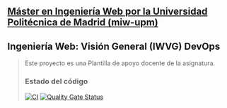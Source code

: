 ## [Máster en Ingeniería Web por la Universidad Politécnica de Madrid (miw-upm)](http://miw.etsisi.upm.es)
## Ingeniería Web: Visión General (IWVG) DevOps
> Este proyecto es una Plantilla de apoyo docente de la asignatura.
> 
> ### Estado del código
> [![CI](https://github.com/OsorioSaul/iwvg-devops-osorio-saul/actions/workflows/ci.yaml/badge.svg?branch=develop)](https://github.com/OsorioSaul/iwvg-devops-osorio-saul/actions/workflows/ci.yaml)
> [![Quality Gate Status](https://sonarcloud.io/api/project_badges/measure?project=iwvg-devops-osorio-saul&metric=alert_status)](https://sonarcloud.io/summary/new_code?id=iwvg-devops-osorio-saul)

